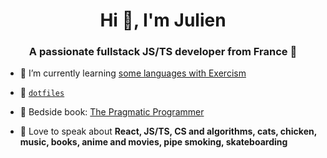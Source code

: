 <h1 align="center">Hi 👋, I'm Julien</h1>
<h3 align="center">A passionate fullstack JS/TS developer from France 🥐</h3>


- 🌱 I’m currently learning [some languages with Exercism](https://exercism.org/profiles/kvalium)

- 📄 [`dotfiles`](https://github.com/kvalium/dotfiles)

- 📘 Bedside book: [The Pragmatic Programmer](https://pragprog.com/titles/tpp20/the-pragmatic-programmer-20th-anniversary-edition/)

- 💬 Love to speak about **React, JS/TS, CS and algorithms, cats, chicken, music, books, anime and movies, pipe smoking, skateboarding**

